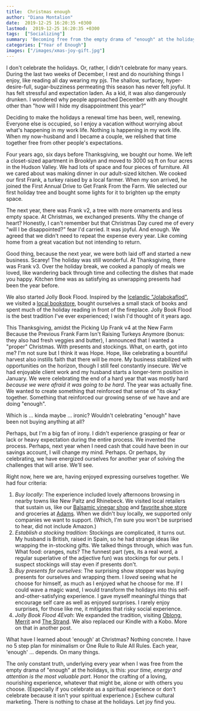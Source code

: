 ```yaml
---
title:  Christmas enough
author: "Diana Montalion"
date:  2019-12-25 16:20:35 +0300
lastmod:  2019-12-25 16:20:35 +0300
tags:  ["Socializing"]
summary: 'Becoming free from the empty drama of "enough" at the holidays may require years of experimentation. But what matters most is knowing that your time, energy and attention are the most valuable things.'
categories: ["Year of Enough"]
images: ["/images/xmas-joy-gift.jpg"]
---
```


I don't celebrate the holidays. Or, rather, I didn't celebrate for many years. During the last two weeks of December, I rest and do nourishing things I enjoy, like reading all day wearing my pjs. The shallow, surfacey, hyper-desire-full, sugar-buzziness permeating this season has never felt joyful. It has felt stressful and expectation laden. As a kid, it was also dangerously drunken. I wondered why people approached December with any thought other than "how will I hide my disappointment this year?"

Deciding to make the holidays a renewal time has been, well, renewing. Everyone else is occupied, so I enjoy a vacation without worrying about what's happening in my work life. Nothing is happening in my work life. When my now-husband and I became a couple, we relished that time together free from other people's expectations.

Four years ago, six days before Thanksgiving, we bought our home. We left a closet-sized apartment in Brooklyn and moved to  3000 sq ft on four acres in the Hudson Valley. We had lots of space and four pieces of furniture. All we cared about was making dinner in our adult-sized kitchen. We cooked our first Frank, a turkey raised by a local farmer. When my son arrived, he joined the First Annual Drive to Get Frank From the Farm. We selected our first holiday tree and bought some lights for it to brighten up the empty space.

The next year, there was Frank v2, a tree with more ornaments and less empty space. At Christmas, we exchanged presents. Why the change of heart? Honestly, I can't remember but that Christmas Day cured me of every "will I be disappointed?" fear I'd carried. It was joyful. And enough. We agreed that we didn't need to repeat the expense every year. Like coming home from a great vacation but not intending to return.

Good thing, because the next year, we were both laid off and started a new business. Scarey! The holiday was still wonderful. At Thanksgiving, there was Frank v3. Over the holiday break, we cooked a panoply of meals we loved, like wandering back through time and collecting the dishes that made you happy. Kitchen time was as satisfying as unwrapping presents had been the year before.

We also started Jolly Book Flood. Inspired by the [Icelandic "Jolabokaflod"](https://www.mnn.com/lifestyle/arts-culture/stories/iceland-jolabokaflod-christmas-book-flood), we visited a [local bookstore](https://goldennotebook.indielite.org/), bought ourselves a small stack of books and spent much of the holiday reading in front of the fireplace. Jolly Book Flood is the best tradition I've ever experienced; I wish I'd thought of it years ago.

This Thanksgiving, amidst the Picking Up Frank v4 at the New Farm Because the Previous Frank Farm Isn't Raising Turkeys Anymore (bonus: they also had fresh veggies and butter), I announced that I wanted a "proper" Christmas. With presents and stockings. What, on earth, got into me? I'm not sure but I think it was Hope. Hope, like celebrating a bountiful harvest also instills faith that there will be more. My business stabilized with opportunities on the horizon, though I still feel constantly insecure. We've had enjoyable client work and my husband starts a longer-term position in January. We were celebrating the end of a hard year that was mostly hard *because we were afraid it was going to be hard*. The year was actually fine. We wanted to create something that reinforced that sense of "its okay" together. Something that reinforced our growing sense of we have and are doing "enough".

Which is ... kinda maybe ... ironic? Wouldn't celebrating "enough" have been not buying anything at all?

Perhaps, but I'm a big fan of irony. I didn't experience grasping or fear or lack or heavy expectation during the entire process. We invented the process. Perhaps, next year when I need cash that could have been in our savings account, I will change my mind. Perhaps. Or perhaps, by celebrating, we have energized ourselves for another year of solving the challenges that will arise. We'll see.

Right now, here we are, having enjoyed expressing ourselves together. We had four criteria:

1. _Buy locally_: The experience included lovely afternoons browsing in nearby towns like New Paltz and Rhinebeck. We visited local retailers that sustain us, like our [Balsamic vinegar shop](http://www.scarboroughfarenp.com/) and [favorite shoe store](https://pegasusshoes.com/) and groceries at [Adams](https://adamsfarms.com/). When we didn't buy locally, we supported only companies we want to support. (Which, I'm sure you won't be surprised to hear, did not include Amazon.)
2. _Establish a stocking tradition_: Stockings are complicated, it turns out. My husband is British, raised in Spain, so he had strange ideas like wrapping the in-stocking gifts. We talked things through, which was fun. What food: oranges, nuts? The funnest part (yes, its a real word, a regular superlative of the adjective fun) was stockings for our pets. I suspect stockings will stay even if presents don't.
3. _Buy presents for ourselves_: The surprising show stopper was buying presents for ourselves and wrapping them. I *loved* seeing what he choose for himself, as much as I enjoyed what he choose for me. If I could wave a magic wand, I would transform the holidays into this self-and-other-satisfying experience. I gave myself meaningful things that encourage self care as well as enjoyed surprises. I rarely enjoy surprises, for those like me, it mitigates that risky social experience.
4. _Jolly Book Flood 4Evah_: We expanded the tradition, visiting [Oblong](https://oblongbooks.com), [Merrit](merrittbooks.com) and [The Strand](https://strandbooks.com). We also replaced our Kindle with a Kobo. More on that in another post.

What have I learned about 'enough' at Christmas? Nothing concrete. I have no 5 step plan for minimalism or One Rule to Rule All Rules. Each year, 'enough' ... depends. On many things.

The only constant truth, underlying every year when I was free from the empty drama of "enough" at the holidays, is this: *your time, energy and attention is the most valuable part*. Honor the crafting of a loving, nourishing experience, whatever that might be, alone or with others you choose. (Especially if you celebrate as a spiritual experience or don't celebrate because it isn't your spiritual experience.) Eschew cultural marketing. There is nothing to chase at the holidays. Let joy find you.
